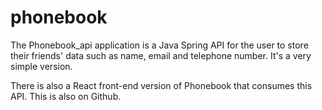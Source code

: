 # phonebook
The Phonebook_api application is a Java Spring API for the user to store their friends' data such as name, email and telephone number. It's a very simple version.

There is also a React front-end version of Phonebook that consumes this API. This is also on Github.
